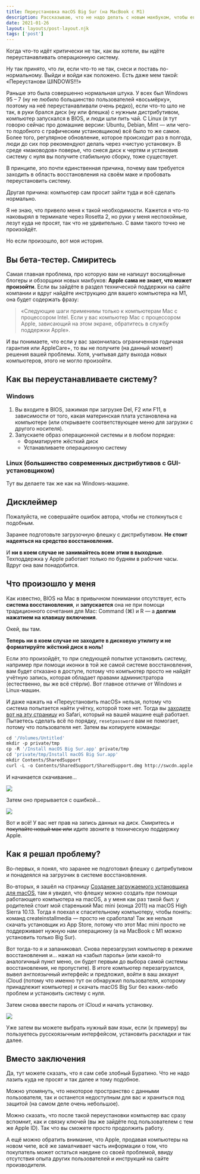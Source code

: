 ```yaml
---
title: Переустановка macOS Big Sur (на MacBook с M1)
description: Рассказываю, что не надо делать с новым макбуком, чтобы его не сломать
date: 2021-01-26
layout: layouts/post-layout.njk
tags: ['post']
---
```

<!-- Excerpt Start -->
Когда что-то идёт критически не так, как вы хотели, вы идёте переустанавливать операционную систему.
<!-- Excerpt End -->

Ну так принято, что ли, если что-то не так, снеси и поставь по-нормальному. Выйди и войди как положено. Есть даже мем такой: «Переустанови ШINDOWS!!!»

Раньше это была совершенно нормальная штука. У всех был Windows 95 – 7 (ну не любило большинство пользователей «восьмёрку», поэтому на неё переустанавливали очень редко), если что-то шло не так, в руки брался диск (ну или флешка) с нужным дистрибутивом, компьютер запускался в BIOS, и люди шли пить чай. С Linux (я тут говорю сейчас про домашние версии: Ubuntu, Debian, Mint — или чего-то подобного с графическим установщиком) всё было то же самое. Более того, регулярное обновление, которое происходит раз в полгода, люди до сих пор рекомендуют делать через «чистую установку». В среде «маководов» поверье, что снеся диск к чертям и установив систему с нуля вы получите стабильную сборку, тоже существует.

В принципе, это почти единственная причина, почему вам требуется заходить в область восстановления на своём маке и пробовать переустановить систему.

Другая причина: компьютер сам просит зайти туда и всё сделать нормально.

Я не знаю, что привело меня к такой необходимости. Кажется я что-то наковырял в терминале через Rosetta 2, но руки у меня неспокойные, лезут куда не просят, так что не удивительно. С вами такого точно не произойдёт.

Но если произошло, вот моя история.

## Вы бета-тестер. Смиритесь

Самая главная проблема, про которую вам не напишут восхищённые блогеры и обзорщики новых макбуков: **Apple сама не знает, что может произойти**. Если вы зайдёте в раздел технической поддержки на сайте компании и вдруг найдёте инструкцию для вашего компьютера на M1, она будет содержать фразу:

> «Следующие шаги применимы только к компьютерам Mac с процессором Intel. Если у вас компьютер Mac с процессором Apple, зависающий на этом экране, обратитесь в службу поддержки Apple».

И вы понимаете, что если у вас закончилась ограниченная годичная гарантия или AppleCare+, то вы не получите (на данный момент) решения вашей проблемы. Хотя, учитывая дату выхода новых компьютеров, этого не могло произойти.

## Как вы переустанавливаете систему?

### Windows

1. Вы входите в BIOS, зажимая при загрузке Del, F2 или F11, в зависимости от того, какая материнская плата установлена на компьютере (или открываете соответствующее меню для загрузки с другого носителя).
2. Запускаете образ операционной системы и в любом порядке:
    - Форматируете жёсткий диск
    - Устанавливаете операционную систему

### Linux (большинство современных дистрибутивов с GUI-установщиком)

Тут вы делаете так же как на Windows-машине.

## Дисклеймер

Пожалуйста, не совершайте ошибок автора, чтобы не столкнуться с подобным.

Заранее подготовьте загрузочную флешку с дистрибутивом. **Не стоит надеяться на средство восстановления.**

И **ни в коем случае не занимайтесь всем этим в выходные**. Техподдержка у Apple работает только по будням в рабочие часы. Вдруг она вам понадобится.

## Что произошло у меня

Как известно, BIOS на Mac в привычном понимании отсутствует, есть **система восстановления**, и **запускается** она не при помощи традиционного сочетания для Mac: Command (⌘) и R — а **долгим нажатием на клавишу включения**.

Окей, вы там.

**Теперь ни в коем случае не заходите в дисковую утилиту и не форматируйте жёсткий диск в ноль!**

Если это произойдёт, то при следующей попытке установить систему, например при помощи иконки в той же самой системе восстановления, вам будет отказано в доступе, потому что компьютер просто не найдёт учётную запись, которая обладает правами администратора (естественно, вы же всё стёрли). Вот главное отличие от Windows и Linux-машин.

И даже нажать на «Переустановить macOS» нельзя, потому что система попытается найти учётку, которой тоже нет. Тогда вы [заходите вот на эту страницу](https://support.apple.com/ru-ru/HT211983) из Safari, который на вашей машине ещё работает. Пытаетесь сделать всё по порядку, `resetpassword` вам не помогает, потому что пользователя нет. Затем вы копируете команды:

```bash
cd '/Volumes/Untitled'
mkdir -p private/tmp
cp -R '/Install macOS Big Sur.app' private/tmp
cd 'private/tmp/Install macOS Big Sur.app'
mkdir Contents/SharedSupport
curl -L -o Contents/SharedSupport/SharedSupport.dmg http://swcdn.apple.com/content/downloads/00/55/001-86606-A_9SF1TL01U7/5duug9lar1gypwunjfl96dza0upa854qgg/InstallAssistant.pkg
```

И начинается скачивание...

![](/imgs/posts/reinstall-macos/image_1.jpg)

Затем оно прерывается с ошибкой...

![](/imgs/posts/reinstall-macos/image_2.jpg)

Вот и всё! У вас нет прав на запись данных на диск. Смиритесь и ~~покупайте новый мак или~~ идите звоните в техническую поддержку Apple.

## Как я решал проблему?

Во-первых, я понял, что заранее не подготовил флешку с дитрибутивом и понадеялся на загрузчик в системе восстановления.

Во-вторых, я зашёл на страницу [Создание загружаемого установщика для macOS](https://support.apple.com/ru-ru/HT201372), там я увидел, что флешку можно создать при помощи работающего компьютера на macOS, а у меня как раз такой был: у родителей стоит мой старенький Mac mini (конца 2011) на macOS High Sierra 10.13. Тогда я поехал к спасительному компьютеру, чтобы понять: команд createinstallmedia — просто не сработала! Так же нельзя скачать установщик из App Store, потому что этот Mac mini просто не поддерживает нужную нам операционку (а на MacBook с M1 можно установить только Big Sur).

Вот тогда-то я и запаниковал. Снова перезагрузил компьютер в режиме восстановления и... нажал на «забыл пароль» (или какой-то аналогичный пункт меню, он будет первым до выбора самой системы восстановления, не пропустите). В итоге компьютер перезагрузился, вывел англоязычный интерфейс и предложил, войти в ваш аккаунт iCloud (потому что именно тут он обнаружил пользователя, которому принадлежит компьютер) и скачать macOS Big Sur без каких-либо проблем и установить систему с нуля.

Затем снова ввести пароль от iCloud и начать установку.

![](/imgs/posts/reinstall-macos/image_3.jpg)

Уже затем вы можете выбрать нужный вам язык, если (к примеру) вы пользуетесь русскоязычным интерфейсом, установить раскладки и так далее.

## Вместо заключения

Да, тут можете сказать, что я сам себе злобный Буратино. Что не надо лазить куда не просят и так далее и тому подобное.

Можно упомянуть, что некоторое пространство с данными пользователя, так и останется недоступным для вас и храниться под защитой (на самом деле очень небольшое).

Можно сказать, что после такой переустановки компьютер вас сразу вспомнит, как и связку ключей (вы же зайдёте под пользователем с тем же Apple ID). Так что вы сможете просто продолжить работу.

А ещё можно обратить внимание, что Apple, продавая компьютеры на новом чипе, всё же замалчивает часть информации о том, что покупатель может остаться наедине со своей проблемой, ввиду отсутствия опыта других пользователей и инструкций на сайте производителя.
